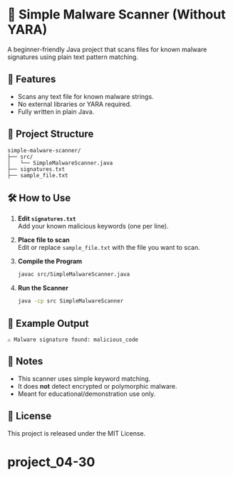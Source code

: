 # 🧪 Simple Malware Scanner (Without YARA)

A beginner-friendly Java project that scans files for known malware signatures using plain text pattern matching.

## 🚀 Features

- Scans any text file for known malware strings.
- No external libraries or YARA required.
- Fully written in plain Java.

## 📁 Project Structure

```
simple-malware-scanner/
├── src/
│   └── SimpleMalwareScanner.java
├── signatures.txt
├── sample_file.txt
```

## 🛠️ How to Use

1. **Edit `signatures.txt`**  
   Add your known malicious keywords (one per line).

2. **Place file to scan**  
   Edit or replace `sample_file.txt` with the file you want to scan.

3. **Compile the Program**  
   ```bash
   javac src/SimpleMalwareScanner.java
   ```

4. **Run the Scanner**  
   ```bash
   java -cp src SimpleMalwareScanner
   ```

## 🧠 Example Output

```
⚠️ Malware signature found: malicious_code
```

## 📌 Notes

- This scanner uses simple keyword matching.
- It does **not** detect encrypted or polymorphic malware.
- Meant for educational/demonstration use only.

## 📄 License

This project is released under the MIT License.
# project_04-30
